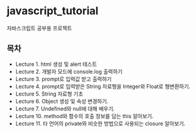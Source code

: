# javascript_tutorial
자바스크립트 공부용 프로젝트

## 목차
- Lecture 1. html 생성 및 alert 테스트
- Lecture 2. 개발자 모드에 console.log 출력하기
- Lecture 3. prompt로 입력값 받고 출력하기
- Lecture 4. prompt로 입력받은 String 자료형을 Integer와 Float로 형변환하기.
- Lecture 5. String 자료형 기초
- Lecture 6. Object 생성 및 속성 변경하기.
- Lecture 7. Undefined와 null에 대해 배우기.
- Lecture 10. method와 함수의 호출 정보를 담는 this 알아보기.
- Lecture 11. 타 언어의 private와 비슷한 방법으로 사용되는 closure 알아보기.
